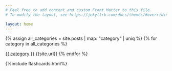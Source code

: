 ```yaml
---
# Feel free to add content and custom Front Matter to this file.
# To modify the layout, see https://jekyllrb.com/docs/themes/#overriding-theme-defaults

layout: home
---
```

<!-- {% for post in site.posts %}
  <li>
    <span class="post-meta">{{ post.date | date: "%B %d, %Y" }}</span>
    <h3>
      <a class="post-link" href="{{ post.url | relative_url }}">
        {{ post.title | escape }}
      </a>
    </h3>
    {%- if site.show_excerpts -%}
      {{ post.excerpt }}
    {%- endif -%}
  </li>
{% endfor %} -->


<!-- {% for category in site.posts%}
    {{category.category}}  
{% endfor %} -->

{% assign all_categories = site.posts | map: "category" | uniq %}
{% for category in all_categories %}

   [{{ category }}]({{site.url}}/{{category}})
  {{site.url}}
{% endfor %}

{%include flashcards.html%}




